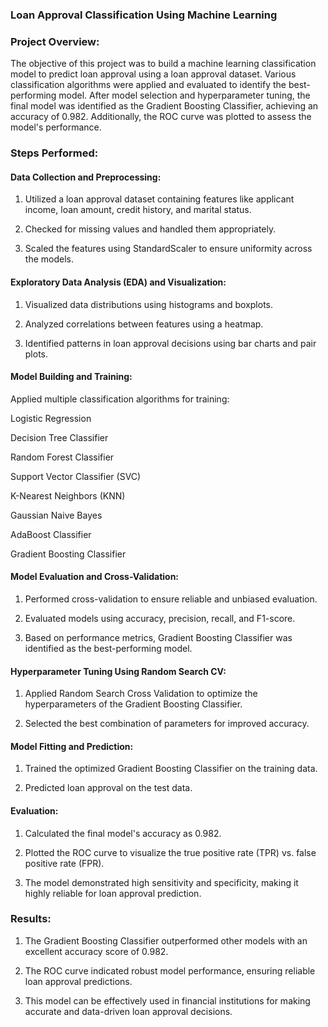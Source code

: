 ### Loan Approval Classification Using Machine Learning

### Project Overview:
The objective of this project was to build a machine learning classification model to predict loan approval using a loan approval dataset. Various classification algorithms were applied and evaluated to identify the best-performing model. After model selection and hyperparameter tuning, the final model was identified as the Gradient Boosting Classifier, achieving an accuracy of 0.982. Additionally, the ROC curve was plotted to assess the model's performance.

### Steps Performed:

#### Data Collection and Preprocessing:

1. Utilized a loan approval dataset containing features like applicant income, loan amount, credit history, and marital status.

2. Checked for missing values and handled them appropriately.

3. Scaled the features using StandardScaler to ensure uniformity across the models.

#### Exploratory Data Analysis (EDA) and Visualization:

1. Visualized data distributions using histograms and boxplots.

2. Analyzed correlations between features using a heatmap.

3. Identified patterns in loan approval decisions using bar charts and pair plots.

#### Model Building and Training:

Applied multiple classification algorithms for training:

Logistic Regression

Decision Tree Classifier

Random Forest Classifier

Support Vector Classifier (SVC)

K-Nearest Neighbors (KNN)

Gaussian Naive Bayes

AdaBoost Classifier

Gradient Boosting Classifier

#### Model Evaluation and Cross-Validation:

1. Performed cross-validation to ensure reliable and unbiased evaluation.

2. Evaluated models using accuracy, precision, recall, and F1-score.

3. Based on performance metrics, Gradient Boosting Classifier was identified as the best-performing model.

#### Hyperparameter Tuning Using Random Search CV:

1. Applied Random Search Cross Validation to optimize the hyperparameters of the Gradient Boosting Classifier.

2. Selected the best combination of parameters for improved accuracy.

#### Model Fitting and Prediction:

1. Trained the optimized Gradient Boosting Classifier on the training data.

2. Predicted loan approval on the test data.

#### Evaluation:

1. Calculated the final model's accuracy as 0.982.

2. Plotted the ROC curve to visualize the true positive rate (TPR) vs. false positive rate (FPR).

3. The model demonstrated high sensitivity and specificity, making it highly reliable for loan approval prediction.

### Results:

1. The Gradient Boosting Classifier outperformed other models with an excellent accuracy score of 0.982.

2. The ROC curve indicated robust model performance, ensuring reliable loan approval predictions.

3. This model can be effectively used in financial institutions for making accurate and data-driven loan approval decisions.
